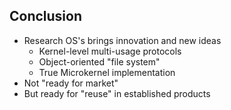 ##  Conclusion

- Research OS's brings innovation and new ideas
    - Kernel-level multi-usage protocols
    - Object-oriented "file system"
    - True Microkernel implementation
- Not "ready for market"
- But ready for "reuse" in established products
